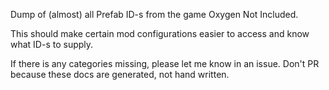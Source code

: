 Dump of (almost) all Prefab ID-s from the game Oxygen Not Included.

This should make certain mod configurations easier to access and know what ID-s to supply.

If there is any categories missing, please let me know in an issue. Don't PR because these docs are generated, not hand written.